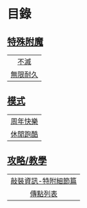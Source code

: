 # 目錄

## [特殊附魔](./enchantments/index.md)

||
|:---:|
|[不滅](./enchantments/eternal.md)|
|[無限耐久](./enchantments/infinite_durability.md)|

## [模式](./modes/index.md)

||
|:---:|
|[周年快樂](./modes/happy_anniversary.md)|
|[休閒跑酷](./modes/leisure_parkour.md)|

## [攻略/教學](./guides/index.md)

||
|:---:|
|[敲裝資訊-特附細節篇](./guides/anvil_enchbook.md)|
|[傳點列表](./guides/to_list.md)|
